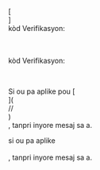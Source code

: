 [<br host>]<br action>kòd Verifikasyon:<br code>

<br url><br action>kòd Verifikasyon:

<br code>

Si ou pa aplike pou [<br host>](<br protocol>//<br host>)<br action>, tanpri inyore mesaj sa a.

si ou pa aplike<br url><br action>, tanpri inyore mesaj sa a.
